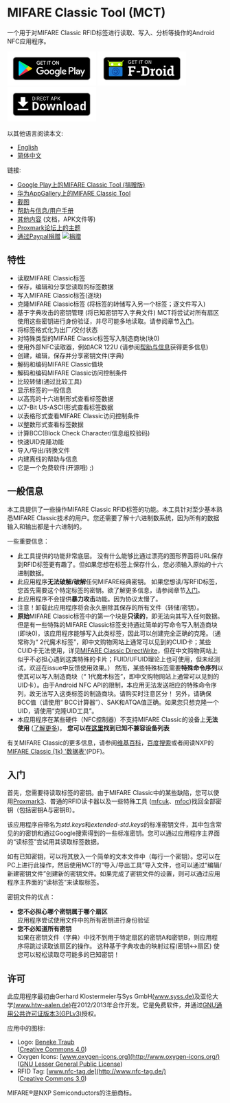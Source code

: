 MIFARE Classic Tool (MCT)
=========================

一个用于对MIFARE Classic RFID标签进行读取、写入、分析等操作的Android NFC应用程序。

<a href="https://play.google.com/store/apps/details?id=de.syss.MifareClassicTool"><img src="metadata/common/assets/google-play-badge.png" alt="从Play商店中下载" height="80"></a>
<a href="https://f-droid.org/packages/de.syss.MifareClassicTool/"><img src="metadata/common/assets/fdroid-badge.png" alt="从F-Droid商店中下载" height="80"></a>
<a href="https://www.icaria.de/mct/releases/"><img src="metadata/common/assets/direct-apk-download-badge.png" alt="直接下载APK文件" height="80"></a>

以其他语言阅读本文:
* [English](README.md)
* [简体中文](README.zh-CN.md)

链接:
* [Google Play上的MIFARE Classic Tool (捐赠版)](https://play.google.com/store/apps/details?id=de.syss.MifareClassicToolDonate)
* [华为AppGallery上的MIFARE Classic Tool](https://appgallery1.huawei.com/#/app/C101783071)
* [截图](https://www.icaria.de/mct/screenshots/latest/)
* [帮助与信息/用户手册](https://www.icaria.de/mct/help-and-info/)
* [其他内容](https://www.icaria.de/mct/) (文档，APK文件等)
* [Proxmark论坛上的主题](http://www.proxmark.org/forum/viewtopic.php?id=1535)
* [通过Paypal捐赠](https://www.paypal.com/cgi-bin/webscr?cmd=_s-xclick&hosted_button_id=24ET8A36XLMNW) [![捐赠](https://www.paypalobjects.com/en_US/i/btn/btn_donate_SM.gif)](https://www.paypal.com/cgi-bin/webscr?cmd=_s-xclick&hosted_button_id=24ET8A36XLMNW)



特性
--------

* 读取MIFARE Classic标签
* 保存，编辑和分享您读取的标签数据
* 写入MIFARE Classic标签(逐块)
* 克隆MIFARE Classic标签
  (将标签的转储写入另一个标签；逐文件写入)
* 基于字典攻击的密钥管理
  (将已知密钥写入字典文件)
  MCT将尝试对所有扇区使用这些密钥进行身份验证，并尽可能多地读取。请参阅章节[入门](#入门)。
* 将标签格式化为出厂/交付状态
* 对特殊类型的MIFARE Classic标签写入制造商块(块0)
* 使用外部NFC读取器，例如ACR 122U
  (请参阅[帮助与信息](https://publications.icaria.de/mct/help-and-info/#external_nfc)获得更多信息)
* 创建，编辑，保存并分享密钥文件(字典)
* 解码和编码MIFARE Classic值块
* 解码和编码MIFARE Classic访问控制条件
* 比较转储(通过比较工具)
* 显示标签的一般信息
* 以高亮的十六进制形式查看标签数据
* 以7-Bit US-ASCII形式查看标签数据
* 以表格形式查看MIFARE Classic访问控制条件
* 以整数形式查看标签数据
* 计算BCC(Block Check Character/信息组校验码)
* 快速UID克隆功能
* 导入/导出/转换文件
* 内建离线的帮助与信息
* 它是一个免费软件(开源哦) ;)



一般信息
-------------------

本工具提供了一些操作MIFARE Classic RFID标签的功能。本工具针对至少基本熟悉MIFARE Classic技术的用户。您还需要了解十六进制数系统，因为所有的数据输入和输出都是十六进制的。

一些重要信息：
* 此工具提供的功能非常底层。
  没有什么能够比通过漂亮的图形界面将URL保存到RFID标签更有趣了。但如果您想在标签上保存什么，您必须输入原始的十六进制数据。
* 此应用程序**无法破解/破解**任何MIFARE经典密钥。
  如果您想读/写RFID标签，您首先需要这个特定标签的密钥。欲了解更多信息，请参阅章节[入门](#入门)。
* 此应用程序不会提供**暴力攻击**功能。因为协议太慢了。
* 注意！卸载此应用程序将会永久删除其保存的所有文件（转储/密钥）。
* **原始**MIFARE Classic标签中的第一个块是**只读的**，即无法向其写入任何数据。
  但是有一些特殊的MIFARE Classic标签支持通过简单的写命令写入制造商块(即块0)，该应用程序能够写入此类标签，因此可以创建完全正确的克隆。（通常称为“ 2代魔术标签”，即中文购物网站上通常可以见到的CUID卡；某些CUID卡无法使用，详见[MIFARE Classic DirectWrite](https://github.com/RfidResearchGroup/proxmark3/blob/master/doc/magic_cards_notes.md#mifare-classic-directwrite-aka-gen2-aka-cuid)，但在中文购物网站上似乎不必担心遇到这类特殊的卡片；FUID/UFUID理论上也可使用，但未经测试，欢迎在issue中反馈使用效果。）
  然而，某些特殊标签需要**特殊命令序列**以使其可以写入制造商块（“ 1代魔术标签”，即中文购物网站上通常可以见到的UID卡）。由于Android NFC API的限制，本应用无法发送相应的特殊命令序列，故无法写入这类标签的制造商块。请购买时注意区分！
  另外，请确保BCC值（请使用“ BCC计算器”）、SAK和ATQA值正确。如果您只想克隆一个UID，请使用“克隆UID工具”。
* 本应用程序在某些硬件（NFC控制器）不支持MIFARE Classic的设备上**无法使用** ([了解更多](https://github.com/ikarus23/MifareClassicTool/issues/1))。
  **您可以在[这里](https://github.com/ikarus23/MifareClassicTool/blob/master/INCOMPATIBLE_DEVICES.md)找到已知不兼容设备列表**

有关MIFARE Classic的更多信息，请参阅[维基百科](https://en.wikipedia.org/wiki/MIFARE)，[百度搜索](https://www.baidu.com/s?ie=UTF-8&wd=MIFARE%20Classic)或者阅读NXP的[MIFARE Classic (1k) '数据表'](https://www.nxp.com.cn/docs/zh/data-sheet/MF1S50YYX_V1.pdf)(PDF)。


入门
---------------

首先，您需要待读取标签的密钥。由于MIFARE Classic中的某些缺陷，您可以使用[Proxmark3](http://www.proxmark.org/)、普通的RFID读卡器以及一些特殊工具 ([mfcuk](https://github.com/nfc-tools/mfcuk)、[mfoc](https://github.com/nfc-tools/mfoc))找回全部密钥（包括密钥A与密钥B）。

该应用程序自带名为*std.keys*和*extended-std.keys*的标准密钥文件，其中包含常见的的密钥和通过Google搜索得到的一些标准密钥。您可以通过应用程序主界面的“读标签”尝试用其读取标签数据。

如有已知密钥，可以将其放入一个简单的文本文件中（每行一个密钥）。您可以在PC上进行此操作，然后使用MCT的“导入/导出工具”导入文件，也可以通过“编辑/新建密钥文件”创建新的密钥文件。如果完成了密钥文件的设置，则可以通过应用程序主界面的“读标签”来读取标签。

密钥文件的优点：
* **您不必担心哪个密钥属于哪个扇区**  
  应用程序尝试使用文件中的所有密钥进行身份验证
* **您不必知道所有密钥**  
  如果在密钥文件（字典）中找不到用于特定扇区的密钥A和密钥B，则应用程序将跳过读取该扇区的操作。
这种基于字典攻击的映射过程(密钥&lt;-&gt;扇区) 使您可以轻松读取尽可能多的已知密钥！



许可
-------

此应用程序最初由Gerhard Klostermeier与Sys GmbH[(www.syss.de)](https://www.syss.de/)及亚伦大学[(www.htw-aalen.de)](http://www.htw-aalen.de/)在2012/2013年合作开发。它是免费软件，并通过[GNU通用公共许可证版本3(GPLv3)](https://www.gnu.org/licenses/gpl-3.0.txt)授权。


应用中的图标:
* Logo: [Beneke Traub](http://www.beneketraub.com/)  
  ([Creative Commons 4.0](http://creativecommons.org/licenses/by-nc-sa/4.0/))
* Oxygen Icons: [www.oxygen-icons.org](http://www.oxygen-icons.org/)  
  ([GNU Lesser General Public License](http://www.gnu.org/licenses/lgpl.html))
* RFID Tag: [www.nfc-tag.de](http://www.nfc-tag.de/)  
  ([Creative Commons 3.0](http://creativecommons.org/licenses/by/3.0/))

MIFARE®是NXP Semiconductors的注册商标。
